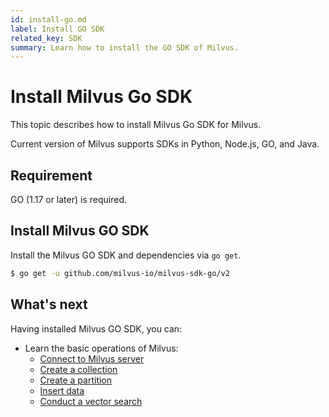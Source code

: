```yaml
---
id: install-go.md
label: Install GO SDK
related_key: SDK
summary: Learn how to install the GO SDK of Milvus.
---
```


# Install Milvus Go SDK

This topic describes how to install Milvus Go SDK for Milvus.

Current version of Milvus supports SDKs in Python, Node.js, GO, and Java.

## Requirement

GO (1.17 or later) is required.

## Install Milvus GO SDK

Install the Milvus GO SDK and dependencies via `go get`.

```bash
$ go get -u github.com/milvus-io/milvus-sdk-go/v2
```

## What's next

Having installed Milvus GO SDK, you can:

- Learn the basic operations of Milvus:
  - [Connect to Milvus server](manage_connection.md)
  - [Create a collection](create_collection.md)
  - [Create a partition](create_partition.md)
  - [Insert data](insert_data.md)
  - [Conduct a vector search](search.md)


